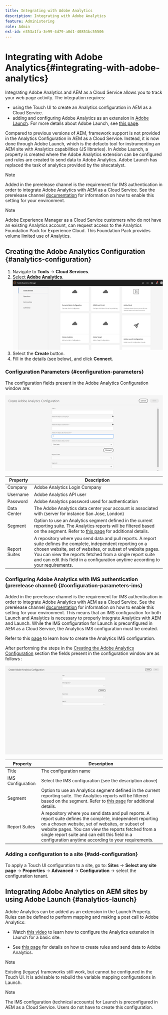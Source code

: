```yaml
---
title: Integrating with Adobe Analytics
description: Integrating with Adobe Analytics 
feature: Administering
role: Admin
exl-id: e353a1fa-3e99-4d79-a0d1-40851bc55506
---
```

# Integrating with Adobe Analytics{#integrating-with-adobe-analytics}

Integrating Adobe Analytics and AEM as a Cloud Service allows you to track your web page activity. The integration requires:

* using the Touch UI to create an Analytics configuration in AEM as a Cloud Service.
* adding and configuring Adobe Analytics as an extension in [Adobe Launch](#analytics-launch). For more details about Adobe Launch, see [this page](https://experienceleague.adobe.com/docs/experience-platform/tags/get-started/quick-start.html).

Compared to previous versions of AEM, framework support is not provided in the Analytics Configuration in AEM as a Cloud Service. Instead, it is now done through Adobe Launch, which is the defacto tool for instrumenting an AEM site with Analytics capabilities (JS libraries). In Adobe Launch, a property is created where the Adobe Analytics extension can be configured and rules are created to send data to Adobe Analytics. Adobe Launch has replaced the task of analytics provided by the sitecatalyst.

>[!NOTE]
>Added in the prerelease channel is the requirement for IMS authentication in order to integrate Adobe Analytics with AEM as a Cloud Service. See the prerelease channel [documentation](https://experienceleague.adobe.com/docs/experience-manager-cloud-service/content/release-notes/prerelease.html#enable-prerelease) for information on how to enable this setting for your environment.

>[!NOTE]
>
>Adobe Experience Manager as a Cloud Service customers who do not have an existing Analytics account, can request access to the Analytics Foundation Pack for Experience Cloud. This Foundation Pack provides volume limited use of Analytics.

## Creating the Adobe Analytics Configuration {#analytics-configuration}

1. Navigate to **Tools** → **Cloud Services**.
2. Select **Adobe Analytics**.
![Adobe Analytics Window](assets/analytics_screen2.png "Adobe Analytics Window")
3. Select the **Create** button.
4. Fill in the details (see below), and click **Connect**.

### Configuration Parameters {#configuration-parameters}

The configuration fields present in the Adobe Analytics Configuration window are:

![Configuration Parameters](assets/properties_field1.png "Configuration Parameters")

| Property | Description |
|---|---|
| Company | Adobe Analytics Login Company |
| Username | Adobe Analytics API user |
| Password | Adobe Analytics password used for authentication |
| Data Center | The Adobe Analytics data center your account is associated with (server for instance San Jose, London) |
| Segment | Option to use an Analytics segment defined in the current reporting suite. The Analytics reports will be filtered based on the segment. Refer to [this page](https://experienceleague.adobe.com/docs/analytics/components/segmentation/seg-overview.html) for additional details. |
| Report Suites | A repository where you send data and pull reports. A report suite defines the complete, independent reporting on a chosen website, set of websites, or subset of website pages. You can view the reports fetched from a single report suite and can edit this field in a configuration anytime according to your requirements. |

### Configuring Adobe Analytics with IMS authentication (prerelease channel) {#configuration-parameters-ims}

Added in the prerelease channel is the requirement for IMS authentication in order to integrate Adobe Analytics with AEM as a Cloud Service. See the prerelease channel [documentation](https://experienceleague.adobe.com/docs/experience-manager-cloud-service/content/release-notes/prerelease.html#enable-prerelease) for information on how to enable this setting for your environment. This means that an IMS configuration for both Launch and Analytics is necessary to properly integrate Analytics with AEM and Launch. While the IMS configuration for Launch is preconfigured in AEM as a Cloud Service, the Analytics IMS configuration must be created.

Refer to this [page](/help/sites-cloud/integrating/integration-adobe-analytics-ims.md) to learn how to create the Analytics IMS configuration.

After performing the steps in the [Creating the Adobe Analytics Configuration](#configuration-parameters) section the fields present in the configuration window are as follows :

![Configuration Parameters](assets/properties_field2.png "Configuration Parameters")

| Property | Description |
|---|---|
| Title | The configuration name |
| IMS Configuration | Select the IMS configuration (see the description above) |
| Segment | Option to use an Analytics segment defined in the current reporting suite. The Analytics reports will be filtered based on the segment. Refer to [this page](https://experienceleague.adobe.com/docs/analytics/components/segmentation/seg-overview.html) for additional details. |
| Report Suites | A repository where you send data and pull reports. A report suite defines the complete, independent reporting on a chosen website, set of websites, or subset of website pages. You can view the reports fetched from a single report suite and can edit this field in a configuration anytime according to your requirements. |

### Adding a configuration to a site {#add-configuration}

To apply a Touch UI configuration to a site, go to: **Sites** → **Select any site page** → **Properties** → **Advanced** → **Configuration** → select the configuration tenant.

## Integrating Adobe Analytics on AEM sites by using Adobe Launch {#analytics-launch}

Adobe Analytics can be added as an extension in the Launch Property. Rules can be defined to perform mapping and making a post call to Adobe Analytics:

* Watch [this video](https://experienceleague.adobe.com/docs/analytics-learn/tutorials/implementation/via-adobe-launch/basic-configuration-of-the-analytics-launch-extension.html) to learn how to configure the Analytics extension in Launch for a basic site.

* See [this page](https://experienceleague.adobe.com/docs/core-services-learn/implementing-in-websites-with-launch/implement-solutions/analytics.html) for details on how to create rules and send data to Adobe Analytics.

>[!NOTE]
>
>Existing (legacy) frameworks still work, but cannot be configured in the Touch UI. It is advisable to rebuild the variable mapping configurations in Launch.

>[!NOTE]
>
>The IMS configuration (technical accounts) for Launch is preconfigured in AEM as a Cloud Service. Users do not have to create this configuration.
